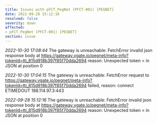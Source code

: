 ```yaml
---
title: Issues with pFCT_PegNet (PFCT-001) [PEGNET]
date: 2022-09-28 15:12:16
resolved: false
severity: down
affected:
- pFCT_PegNet (PFCT-001) [PEGNET]
section: issue
---
```


*2022-10-30 17:08:44* The gateway is unreachable: FetchError invalid json response body at https://gateway.vgate.io/pegnet/meta-info?tokenId=tti_815d918b397f85f70dda2694 reason: Unexpected token < in JSON at position 0

*2022-10-30 17:04:15* The gateway is unreachable: FetchError request to https://gateway.vgate.io/pegnet/meta-info?tokenId=tti_815d918b397f85f70dda2694 failed, reason: connect ETIMEDOUT 188.114.97.3:443

*2022-09-28 15:12:16* The gateway is unreachable: FetchError invalid json response body at https://gateway.vgate.io/pegnet/meta-info?tokenId=tti_815d918b397f85f70dda2694 reason: Unexpected token < in JSON at position 0